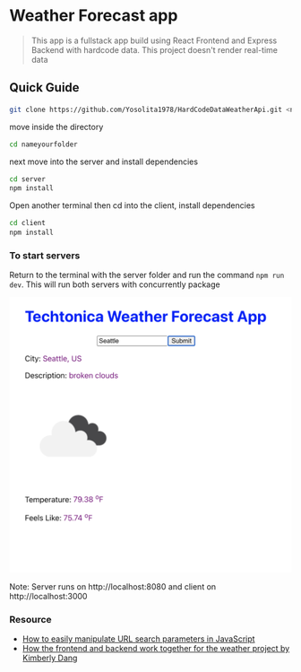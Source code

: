 # Weather Forecast app

> This app is a fullstack app build using React Frontend and Express Backend with hardcode data. This project doesn't render real-time data

## Quick Guide

```bash
git clone https://github.com/Yosolita1978/HardCodeDataWeatherApi.git <nameyourfolder>
```

move inside the directory

```bash
cd nameyourfolder
```

next move into the server and install dependencies

```bash
cd server
npm install
```

Open another terminal then cd into the client, install dependencies

```bash
cd client
npm install
```
### To start servers
Return to the terminal with the server folder and run the command `npm run dev`. This will run both servers with concurrently package

![screenshot](https://github.com/Yosolita1978/screenshoots/blob/main/2023/H1/Screen%20Shot%202023-02-25%20at%202.59.28%20PM.png?raw=true)

Note:
Server runs on http://localhost:8080 and client on http://localhost:3000

### Resource
- [How to easily manipulate URL search parameters in JavaScript](https://felixgerschau.com/js-manipulate-url-search-params/)
- [How the frontend and backend work together for the weather project by Kimberly Dang](https://youtu.be/pCSHm0GrcSQ)

